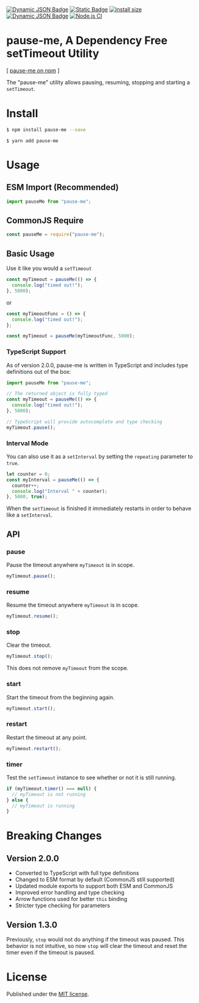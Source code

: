 [![Dynamic JSON Badge](https://img.shields.io/badge/dynamic/json?url=https%3A%2F%2Fraw.githubusercontent.com%2Fjpehman%2Fpause-mejs%2Fmaster%2Fpackage.json&query=%24.version&prefix=v&label=npm&color=blue)](https://www.npmjs.com/package/pause-me) [![Static Badge](https://img.shields.io/badge/node-v16%2B-blue?style=flat&label=node&color=blue)](https://nodejs.org) [![install size](https://packagephobia.com/badge?p=pause-me)](https://packagephobia.com/result?p=pause-me) [![Dynamic JSON Badge](https://img.shields.io/badge/dynamic/json?url=https%3A%2F%2Fraw.githubusercontent.com%2Fjpehman%2Fpause-mejs%2Fmaster%2Fpackage.json&query=%24.license&label=license&color=green)](https://github.com/jpehman/pause-mejs/blob/main/LICENSE) [![Node.js CI](https://github.com/jpehman/pause-mejs/actions/workflows/node.js.yml/badge.svg)](https://github.com/jpehman/pause-mejs/actions/workflows/node.js.yml)
 
# pause-me, A Dependency Free setTimeout Utility
[ [pause-me on npm](https://www.npmjs.com/package/pause-me "npm") ]

The "pause-me" utility allows pausing, resuming, stopping and starting a `setTimeout`.

# Install #

```bash
$ npm install pause-me --save  
```

```yarn
$ yarn add pause-me
```

# Usage #

## ESM Import (Recommended) ##

```javascript
import pauseMe from "pause-me";
```

## CommonJS Require ##

```javascript
const pauseMe = require("pause-me");
```

## Basic Usage ##

Use it like you would a `setTimeout`

```javascript
const myTimeout = pauseMe(() => {  
  console.log("timed out!");
}, 5000);
```

or 

```javascript
const myTimeoutFunc = () => {
  console.log("timed out!");
};

const myTimeout = pauseMe(myTimeoutFunc, 5000);  
```

### TypeScript Support ###

As of version 2.0.0, pause-me is written in TypeScript and includes type definitions out of the box:

```typescript
import pauseMe from "pause-me";

// The returned object is fully typed
const myTimeout = pauseMe(() => {
  console.log("timed out!");
}, 5000);

// TypeScript will provide autocomplete and type checking
myTimeout.pause();
```

### Interval Mode ###

You can also use it as a `setInterval` by setting the `repeating` parameter to `true`.

```javascript
let counter = 0;
const myInterval = pauseMe(() => {  
  counter++;
  console.log("Interval " + counter);
}, 5000, true);
```

When the `setTimeout` is finished it immediately restarts in order to behave like a `setInterval`.

## API ##

### pause ###

Pause the timeout anywhere `myTimeout` is in scope.

```javascript
myTimeout.pause();  
```

### resume ###

Resume the timeout anywhere `myTimeout` is in scope.

```javascript
myTimeout.resume();  
```

### stop ###

Clear the timeout.

```javascript
myTimeout.stop();  
```

This does not remove `myTimeout` from the scope.

### start ###
Start the timeout from the beginning again.

```javascript
myTimeout.start();  
```

### restart ###
Restart the timeout at any point.

```javascript
myTimeout.restart();
```

### timer ###
Test the `setTimeout` instance to see whether or not it is still running.

```javascript
if (myTimeout.timer() === null) {  
  // myTimeout is not running
} else {
  // myTimeout is running
}
```

# Breaking Changes #

## Version 2.0.0 ##

- Converted to TypeScript with full type definitions
- Changed to ESM format by default (CommonJS still supported)
- Updated module exports to support both ESM and CommonJS
- Improved error handling and type checking
- Arrow functions used for better `this` binding
- Stricter type checking for parameters

## Version 1.3.0 ##

Previously, `stop` would not do anything if the timeout was paused. This behavior is not intuitive, so now `stop` will clear the timeout and reset the timer even if the timeout is paused.

# License #

Published under the [MIT license](https://github.com/jpehman/pause-mejs/blob/master/LICENSE "MIT License").

